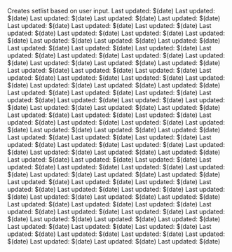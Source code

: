 Creates setlist based on user input.
Last updated: $(date)
Last updated: $(date)
Last updated: $(date)
Last updated: $(date)
Last updated: $(date)
Last updated: $(date)
Last updated: $(date)
Last updated: $(date)
Last updated: $(date)
Last updated: $(date)
Last updated: $(date)
Last updated: $(date)
Last updated: $(date)
Last updated: $(date)
Last updated: $(date)
Last updated: $(date)
Last updated: $(date)
Last updated: $(date)
Last updated: $(date)
Last updated: $(date)
Last updated: $(date)
Last updated: $(date)
Last updated: $(date)
Last updated: $(date)
Last updated: $(date)
Last updated: $(date)
Last updated: $(date)
Last updated: $(date)
Last updated: $(date)
Last updated: $(date)
Last updated: $(date)
Last updated: $(date)
Last updated: $(date)
Last updated: $(date)
Last updated: $(date)
Last updated: $(date)
Last updated: $(date)
Last updated: $(date)
Last updated: $(date)
Last updated: $(date)
Last updated: $(date)
Last updated: $(date)
Last updated: $(date)
Last updated: $(date)
Last updated: $(date)
Last updated: $(date)
Last updated: $(date)
Last updated: $(date)
Last updated: $(date)
Last updated: $(date)
Last updated: $(date)
Last updated: $(date)
Last updated: $(date)
Last updated: $(date)
Last updated: $(date)
Last updated: $(date)
Last updated: $(date)
Last updated: $(date)
Last updated: $(date)
Last updated: $(date)
Last updated: $(date)
Last updated: $(date)
Last updated: $(date)
Last updated: $(date)
Last updated: $(date)
Last updated: $(date)
Last updated: $(date)
Last updated: $(date)
Last updated: $(date)
Last updated: $(date)
Last updated: $(date)
Last updated: $(date)
Last updated: $(date)
Last updated: $(date)
Last updated: $(date)
Last updated: $(date)
Last updated: $(date)
Last updated: $(date)
Last updated: $(date)
Last updated: $(date)
Last updated: $(date)
Last updated: $(date)
Last updated: $(date)
Last updated: $(date)
Last updated: $(date)
Last updated: $(date)
Last updated: $(date)
Last updated: $(date)
Last updated: $(date)
Last updated: $(date)
Last updated: $(date)
Last updated: $(date)
Last updated: $(date)
Last updated: $(date)
Last updated: $(date)
Last updated: $(date)
Last updated: $(date)
Last updated: $(date)
Last updated: $(date)
Last updated: $(date)
Last updated: $(date)
Last updated: $(date)
Last updated: $(date)
Last updated: $(date)
Last updated: $(date)
